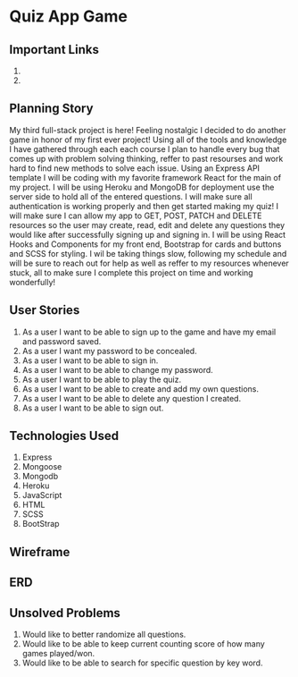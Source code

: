 # Quiz App Game

## Important Links

1. 
2.

## Planning Story
My third full-stack project is here! Feeling nostalgic I decided to do another  game in honor of my first ever project! Using all of the tools and knowledge
I have gathered through each each course I plan to handle every bug that comes
up with problem solving thinking, reffer to past resourses and work hard to find
new methods to solve each issue. Using an Express API template I will be coding with my favorite framework React for the main of my project. I will be using 
Heroku and MongoDB for deployment use the server side to hold all of the entered 
questions. I will make sure all authentication is working properly and then get 
started making my quiz! I will make sure I can allow my app to GET, POST, PATCH and DELETE resources so the user may create, read, edit and delete any questions
they would like after successfully signing up and signing in. I will be using React Hooks and Components for my front end, Bootstrap for cards and buttons and
SCSS for styling. I wil be taking things slow, following my schedule and will be 
sure to reach out for help as well as reffer to my resources whenever stuck, all
to make sure I complete this project on time and working wonderfully!

## User Stories

1. As a user I want to be able to sign up to the game and have my email and password saved.
2. As a user I want my password to be concealed.
3. As a user I want to be able to sign in.
4. As a user I want to be able to change my password.
5. As a user I want to be able to play the quiz.
6. As a user I want to be able to create and add my own questions.
7. As a user I want to be able to delete any question I created.
8. As a user I want to be able to sign out.


## Technologies Used

1. Express
2. Mongoose
3. Mongodb
4. Heroku
5. JavaScript
6. HTML
7. SCSS
8. BootStrap

## Wireframe

## ERD

## Unsolved Problems

1. Would like to better randomize all questions.
2. Would like to be able to keep current counting score of how many games played/won.
3. Would like to be able to search for specific question by key word.
